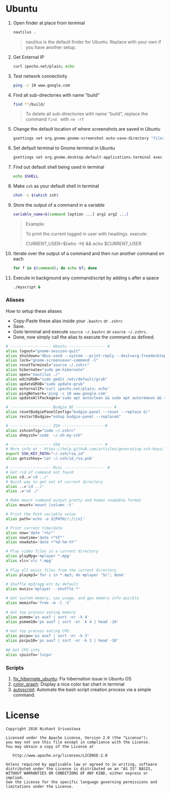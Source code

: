 # Ubuntu

1. Open finder at place from terminal
    ```bash
    nautilus .
    ```
    > nautilus is the default finder for Ubuntu. Replace with your own if you have another setup.

1. Get External IP
    ```bash
    curl ipecho.net/plain; echo
    ```
1. Test network connectivity
    ```bash
    ping -c 10 www.google.com
    ```
1. Find all sub-directories with name "build"
    ```bash
    find **/build/
    ```
    > To delete all sub-directories with name "build", replace the command `find ` with `rm -rf` 

1. Change the default location of where screenshots are saved in Ubuntu
    ```bash
    gsettings set org.gnome.gnome-screenshot auto-save-directory "file:///home/$USER/Pictures/Screenshots"
    ```

1. Set default terminal to Gnome terminal in Ubuntu
    ```bash
    gsettings set org.gnome.desktop.default-applications.terminal exec gnome-terminal
    ```

1. Find out default shell being used in terminal 
    ```bash
    echo $SHELL
    ```
1. Make `zsh` as your default shell in terminal 
    ```bash
    chsh -s $(which zsh)
    ```

1. Store the output of a command in a variable
    ```bash
    variable_name=$(command [option ...] arg1 arg2 ...)
    ```
    > Example:
    >
    > To print the current logged in user with headings. execute:
    >
    > CURRENT_USER=$(who -H) && echo $CURRENT_USER

1. Iterate over the output of a command and then run another command on each
    ```bash
    for f in $(command); do echo $f; done
    ```

1. Execute in background any command/script by adding `&` after a space
    ```bash
    ./myscript &
    ```

### Aliases

How to setup these aliases
- Copy-Paste these alias inside your `.bashrc` or `.zshrc`
- Save.
- Goto terminal and execute `source ~/.bashrc` or `source ~/.zshrc`.
- Done, now simply call the alias to execute the command as defined.

```bash
# ------------------ Ubuntu ---------------- #
alias logout="gnome-session-quit"
alias shutdown='dbus-send --system --print-reply --dest=org.freedesktop.login1 /org/freedesktop/login1 "org.freedesktop.login1.Manager.PowerOff" boolean:true'
alias lock="gnome-screensaver-command -l"
alias resetTerminal="source ~/.zshrc"
alias hibernate="sudo pm-hibernate"
alias open="nautilus ./"
alias editGRUB="sudo gedit /etc/default/grub"
alias updateGRUB="sudo update-grub"
alias externalIP='curl ipecho.net/plain; echo'
alias pingNetwork='ping -c 10 www.google.com'
alias updateAllPackages='sudo apt autoclean && sudo apt autoremove && sudo apt full-upgrade'

# ------------------ Budgie DE ---------------- #
alias resetBudgiePanelConfig="budgie-panel --reset --replace &!"
alias restartBudgie="nohup budgie-panel --replace&"

# ------------------ ZSH ------------------ #
alias zshconfig="code ~/.zshrc"
alias ohmyzsh="code  ~/.oh-my-zsh"

# ------------------ SSH ------------------ #
# More info at : https://help.github.com/articles/generating-ssh-keys/
export SSH_KEY_PATH="~/.ssh/rsa_id"
alias getsshkey='cat ~/.ssh/id_rsa.pub'

# ------------------ Misc ------------------ #
# Get rid of command not found
alias cd..='cd ../'
# Quick way to get out of current directory
alias ..='cd ../'
alias .='cd ./'

# Make mount command output pretty and human readable format
alias mount='mount |column -t'

# Print the Path variable value
alias path='echo -e ${PATH//:/\\n}'

# Print current time/date
alias now='date "+%c"'
alias nowtime='date +"%T"'
alias nowdate='date +"%d-%m-%Y"'

# Play video files in a current directory
alias playMpg='mplayer *.mpg'
alias vlc='vlc *.mpg'
 
# Play all music files from the current directory
alias playmp3='for i in *.mp3; do mplayer "$i"; done'
 
# Shuffle mp3/ogg etc by default
alias music='mplayer --shuffle *'

# Get system memory, cpu usage, and gpu memory info quickly
alias meminfo='free -m -l -t'
 
# Get top process eating memory
alias psmem='ps auxf | sort -nr -k 4'
alias psmem10='ps auxf | sort -nr -k 4 | head -10'
 
# Get top process eating CPU
alias pscpu='ps auxf | sort -nr -k 3'
alias pscpu10='ps auxf | sort -nr -k 3 | head -10'
 
## Get CPU info
alias cpuinfo='lscpu'

```
### Scripts
1. [fix_hibernate_ubuntu](fix_hibernate_ubuntu): Fix hibernation issue in Ubuntu OS
1. [color_graph](color_graph): Display a nice color bar chart in terminal
1. [autoscript](autoscript): Automate the bash script creation process via a simple command. 

License
=======

    Copyright 2016 Nishant Srivastava

    Licensed under the Apache License, Version 2.0 (the "License");
    you may not use this file except in compliance with the License.
    You may obtain a copy of the License at

       http://www.apache.org/licenses/LICENSE-2.0

    Unless required by applicable law or agreed to in writing, software
    distributed under the License is distributed on an "AS IS" BASIS,
    WITHOUT WARRANTIES OR CONDITIONS OF ANY KIND, either express or implied.
    See the License for the specific language governing permissions and
    limitations under the License.

